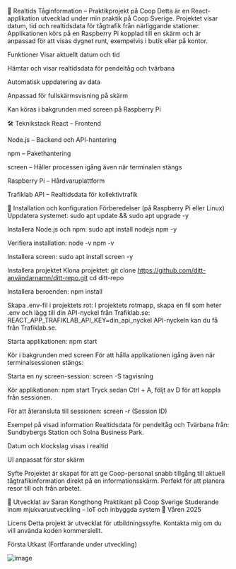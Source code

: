 🚆 Realtids Tåginformation – Praktikprojekt på Coop
Detta är en React-applikation utvecklad under min praktik på Coop Sverige. Projektet visar datum, tid och realtidsdata för tågtrafik från närliggande stationer. Applikationen körs på en Raspberry Pi kopplad till en skärm och är anpassad för att visas dygnet runt, exempelvis i butik eller på kontor.

Funktioner
Visar aktuellt datum och tid

Hämtar och visar realtidsdata för pendeltåg och tvärbana

Automatisk uppdatering av data

Anpassad för fullskärmsvisning på skärm

Kan köras i bakgrunden med screen på Raspberry Pi

🛠 Teknikstack
React – Frontend

Node.js – Backend och API-hantering

npm – Pakethantering

screen – Håller processen igång även när terminalen stängs

Raspberry Pi – Hårdvaruplattform

Trafiklab API – Realtidsdata för kollektivtrafik

🔧 Installation och konfiguration
Förberedelser (på Raspberry Pi eller Linux)
Uppdatera systemet:
sudo apt update && sudo apt upgrade -y

Installera Node.js och npm:
sudo apt install nodejs npm -y

Verifiera installation:
node -v
npm -v

Installera screen:
sudo apt install screen -y

Installera projektet
Klona projektet:
git clone https://github.com/ditt-användarnamn/ditt-repo.git
cd ditt-repo

Installera beroenden:
npm install

Skapa .env-fil i projektets rot: I projektets rotmapp, skapa en fil som heter .env och lägg till din API-nyckel från Trafiklab.se:
REACT_APP_TRAFIKLAB_API_KEY=din_api_nyckel
API-nyckeln kan du få från Trafiklab.se.

Starta applikationen:
npm start

Kör i bakgrunden med screen
För att hålla applikationen igång även när terminalsessionen stängs:

Starta en ny screen-session:
screen -S tagvisning

Kör applikationen:
npm start
Tryck sedan Ctrl + A, följt av D för att koppla från sessionen.

För att återansluta till sessionen:
screen -r (Session ID)


Exempel på visad information
Realtidsdata för pendeltåg och Tvärbana från: Sundbybergs Station och Solna Business Park.

Datum och klockslag visas i realtid

UI anpassat för stor skärm

Syfte
Projektet är skapat för att ge Coop-personal snabb tillgång till aktuell tågtrafikinformation direkt på en informationsskärm. Perfekt för att planera resor till och från arbetet.

👤 Utvecklat av
Saran Kongthong
Praktikant på Coop Sverige
Studerande inom mjukvaruutveckling – IoT och inbyggda system
📅 Våren 2025

Licens
Detta projekt är utvecklat för utbildningssyfte. Kontakta mig om du vill använda koden kommersiellt.

Första Utkast (Fortfarande under utveckling)

![image](https://github.com/user-attachments/assets/c52c3ee7-b8e6-4f00-beff-31efdd0b3d27)
